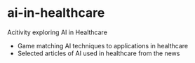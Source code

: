 # ai-in-healthcare
Acitivity exploring AI in Healthcare

- Game matching AI techniques to applications in healthcare
- Selected articles of AI used in healthcare from the news
